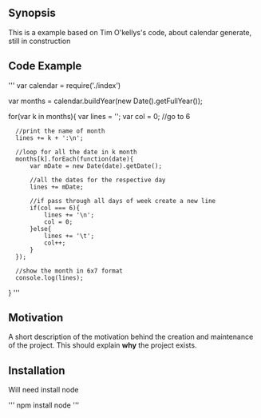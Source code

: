 ## Synopsis

This is a example based on Tim O'kellys's code, about calendar generate, still in construction

## Code Example

  '''
  var calendar = require('./index')

  var months = calendar.buildYear(new Date().getFullYear());

  for(var k in months){
      var lines = '';
      var col = 0; //go to 6

      //print the name of month
      lines += k + ':\n';

      //loop for all the date in k month
      months[k].forEach(function(date){
          var mDate = new Date(date).getDate();

          //all the dates for the respective day
          lines += mDate;

          //if pass through all days of week create a new line
          if(col === 6){
              lines += '\n';
              col = 0;
          }else{
              lines += '\t';
              col++;
          }
      });

      //show the month in 6x7 format
      console.log(lines);
  }
  '''

## Motivation

A short description of the motivation behind the creation and maintenance of the project. This should explain **why** the project exists.

## Installation

Will need install node

'''
npm install node
'''
